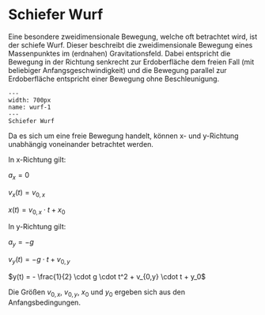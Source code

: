 # Schiefer Wurf

Eine besondere zweidimensionale Bewegung, welche oft betrachtet wird, ist der schiefe Wurf. Dieser beschreibt die zweidimensionale Bewegung eines Massenpunktes im (erdnahen) Gravitationsfeld. Dabei entspricht die Bewegung in der Richtung senkrecht zur Erdoberfläche dem freien Fall (mit beliebiger Anfangsgeschwindigkeit) und die Bewegung parallel zur Erdoberfläche entspricht einer Bewegung ohne Beschleunigung. 

```{figure} Bilder/schiefer_wurf.png
---
width: 700px
name: wurf-1
---
Schiefer Wurf
 ```

Da es sich um eine freie Bewegung handelt, können x- und y-Richtung unabhängig voneinander betrachtet werden. 

In x-Richtung gilt:

$a_x = 0$

$v_x (t) = v_{0,x}$

$x(t) = v_{0,x} \cdot t + x_0$

In y-Richtung gilt:

$a_y = -g$

$v_y (t) = -g\cdot t + v_{0,y}$

$y(t) = - \frac{1}{2} \cdot g \cdot t^2 +   v_{0,y} \cdot t + y_0$

Die Größen $v_{0,x}$, $v_{0,y}$, $x_0$ und $y_0$ ergeben sich aus den Anfangsbedingungen. 